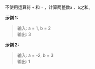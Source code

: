 不使用运算符 `+` 和 `-` ​​​​​​​，计算两整数 ​​​​​​​`a` 、`b`​​​​​​​之和。

**示例 1:**

> 输入: a = 1, b = 2  
> 输出: 3  

**示例 2:**

> 输入: a = -2, b = 3  
> 输出: 1  
